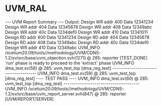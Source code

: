 # UVM_RAL



--- UVM Report Summary ---
Output:
Design WR addr 400 Data 12341234
Design WR addr 404 Data 12345678
Design WR addr 408 Data 12349abc
Design WR addr 40c Data 1234def0
Design WR addr 410 Data 12341011
Design RD addr 400 Data 12341234
Design RD addr 404 Data 12345678
Design RD addr 408 Data 12349abc
Design RD addr 40c Data 1234def0
Design WR addr 410 Data 12349abc
UVM_INFO /xcelium20.09/tools//methodology/UVM/CDNS-1.2/sv/src/base/uvm_objection.svh(1271) @ 285: reporter [TEST_DONE] 'run' phase is ready to proceed to the 'extract' phase
UVM_INFO dma_test.sv(58) @ 285: uvm_test_top [dma_reg_test] ---------------------------------------
UVM_INFO dma_test.sv(59) @ 285: uvm_test_top [dma_reg_test] ----           TEST PASS           ----
UVM_INFO dma_test.sv(60) @ 285: uvm_test_top [dma_reg_test] ---------------------------------------
UVM_INFO /xcelium20.09/tools//methodology/UVM/CDNS-1.2/sv/src/base/uvm_report_server.svh(847) @ 285: reporter [UVM/REPORT/SERVER] 
